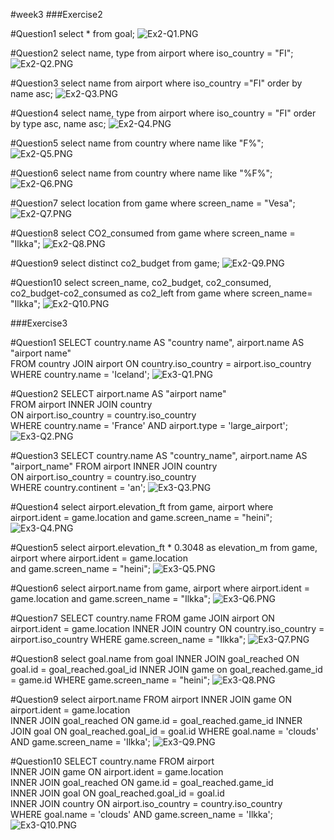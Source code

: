 #week3
###Exercise2

#Question1
select * from goal;
![Ex2-Q1.PNG](Ex2-Q1.PNG)

#Question2
select name, type from airport where iso_country = "FI";
![Ex2-Q2.PNG](Ex2-Q2.PNG)

#Question3
select name from airport where iso_country ="FI" order by name asc;
![Ex2-Q3.PNG](Ex2-Q3.PNG)

#Question4
select name, type from airport where iso_country = "FI" order by type asc, name asc;
![Ex2-Q4.PNG](Ex2-Q4.PNG)

#Question5
select name from country where name like "F%";
![Ex2-Q5.PNG](Ex2-Q5.PNG)

#Question6
select name from country where name like "%F%";
![Ex2-Q6.PNG](Ex2-Q6.PNG)

#Question7
select location from game where screen_name = "Vesa";
![Ex2-Q7.PNG](Ex2-Q7.PNG)

#Question8
select CO2_consumed from game where screen_name = "Ilkka";
![Ex2-Q8.PNG](Ex2-Q8.PNG)

#Question9
select distinct co2_budget from game;
![Ex2-Q9.PNG](Ex2-Q9.PNG)

#Question10
select screen_name, co2_budget, co2_consumed, co2_budget-co2_consumed as co2_left from game where screen_name= "Ilkka";
![Ex2-Q10.PNG](Ex2-Q10.PNG)



###Exercise3

#Question1
SELECT country.name AS "country name", airport.name AS "airport name"  
FROM country JOIN airport ON country.iso_country = airport.iso_country  
WHERE country.name = 'Iceland';
![Ex3-Q1.PNG](Ex3-Q1.PNG)

#Question2
SELECT airport.name AS "airport name"  
FROM airport INNER JOIN country  
ON airport.iso_country = country.iso_country  
WHERE country.name = 'France' AND airport.type = 'large_airport';
![Ex3-Q2.PNG](Ex3-Q2.PNG)

#Question3
SELECT country.name AS "country_name", airport.name AS "airport_name" 
FROM airport INNER JOIN country  
ON airport.iso_country = country.iso_country  
WHERE country.continent = 'an';
![Ex3-Q3.PNG](Ex3-Q3.PNG)

#Question4
select airport.elevation_ft from game, 
airport where airport.ident = game.location 
and game.screen_name = "heini";
![Ex3-Q4.PNG](Ex3-Q4.PNG)

#Question5
select airport.elevation_ft * 0.3048 as elevation_m from game,
airport where airport.ident = game.location  
and game.screen_name = "heini";
![Ex3-Q5.PNG](Ex3-Q5.PNG)

#Question6
select airport.name from game,
airport where airport.ident = game.location 
and game.screen_name = "Ilkka";
![Ex3-Q6.PNG](Ex3-Q6.PNG)

#Question7
SELECT country.name FROM game 
JOIN airport ON airport.ident = game.location 
INNER JOIN country ON country.iso_country = airport.iso_country 
WHERE game.screen_name = "Ilkka";
![Ex3-Q7.PNG](Ex3-Q7.PNG)

#Question8
select goal.name from goal
INNER JOIN goal_reached ON goal.id = goal_reached.goal_id 
INNER JOIN game on goal_reached.game_id = game.id
WHERE game.screen_name = "heini";
![Ex3-Q8.PNG](Ex3-Q8.PNG)

#Question9
select airport.name FROM airport 
INNER JOIN game ON airport.ident = game.location   
INNER JOIN goal_reached ON game.id = goal_reached.game_id 
INNER JOIN goal ON goal_reached.goal_id = goal.id 
WHERE goal.name = 'clouds' AND game.screen_name = 'Ilkka'; 
![Ex3-Q9.PNG](Ex3-Q9.PNG)

#Question10
SELECT country.name FROM airport  
INNER JOIN game ON airport.ident = game.location  
INNER JOIN goal_reached ON game.id = goal_reached.game_id  
INNER JOIN goal ON goal_reached.goal_id = goal.id  
INNER JOIN country ON airport.iso_country = country.iso_country  
WHERE goal.name = 'clouds' AND game.screen_name = 'Ilkka';
![Ex3-Q10.PNG](Ex3-Q10.PNG)